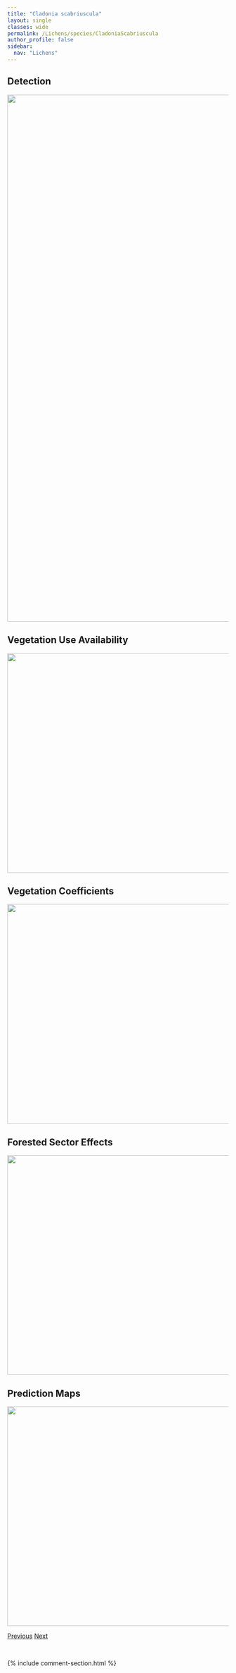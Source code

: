 ```yaml
---
title: "Cladonia scabriuscula"
layout: single
classes: wide
permalink: /Lichens/species/CladoniaScabriuscula
author_profile: false
sidebar:
  nav: "Lichens"
---
```


<h2>Detection</h2>

<a href="https://drive.google.com/uc?export=view&id=1TGZtGyYsGJppG5ahtDVFMw0vGbfiis2_">
<img src="https://drive.google.com/uc?export=view&id=1TGZtGyYsGJppG5ahtDVFMw0vGbfiis2_" height = "1200" width = "800">
</a>


<h2>Vegetation Use Availability</h2>

<a href="https://drive.google.com/uc?export=view&id=1EBX08RgHou4KpEZS5WjbaEDSMujlvtm2">
<img src="https://drive.google.com/uc?export=view&id=1EBX08RgHou4KpEZS5WjbaEDSMujlvtm2" height = "500" width = "1000">
</a>


<h2>Vegetation Coefficients</h2>

<a href="https://drive.google.com/uc?export=view&id=1oscgLWfQR61hG9pg2aniR80YMWIFyNjM">
<img src="https://drive.google.com/uc?export=view&id=1oscgLWfQR61hG9pg2aniR80YMWIFyNjM" height = "500" width = "1000">
</a>


<h2>Forested Sector Effects</h2>

<a href="https://drive.google.com/uc?export=view&id=1nnAy0htd9UoljWKGYZT7V0T-auNjPPDB">
<img src="https://drive.google.com/uc?export=view&id=1nnAy0htd9UoljWKGYZT7V0T-auNjPPDB" height = "500" width = "1000">
</a>


<h2>Prediction Maps</h2>

<a href="https://drive.google.com/uc?export=view&id=1cVL136H7G12WhRH0eqW0QFdr4r13opoK">
<img src="https://drive.google.com/uc?export=view&id=1cVL136H7G12WhRH0eqW0QFdr4r13opoK" height = "500" width = "1000">
</a>


<a href="/DevelopmentWebsite/Lichens/species/CladoniaRobbinsii" class="pagination--pager" title="Cladonia robbinsii">Previous</a> <a href="/DevelopmentWebsite/Lichens/species/CladoniaSpNovInedMcCuneMorseHaughland" class="pagination--pager" title="Cladonia sp. nov. ined. McCune, Morse & Haughland">Next</a>

<p>&nbsp;</p>

{% include comment-section.html %}

